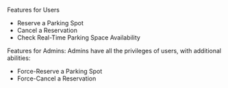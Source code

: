 Features for Users
- Reserve a Parking Spot
- Cancel a Reservation
- Check Real-Time Parking Space Availability

Features for Admins:
Admins have all the privileges of users, with additional abilities:
- Force-Reserve a Parking Spot
- Force-Cancel a Reservation
